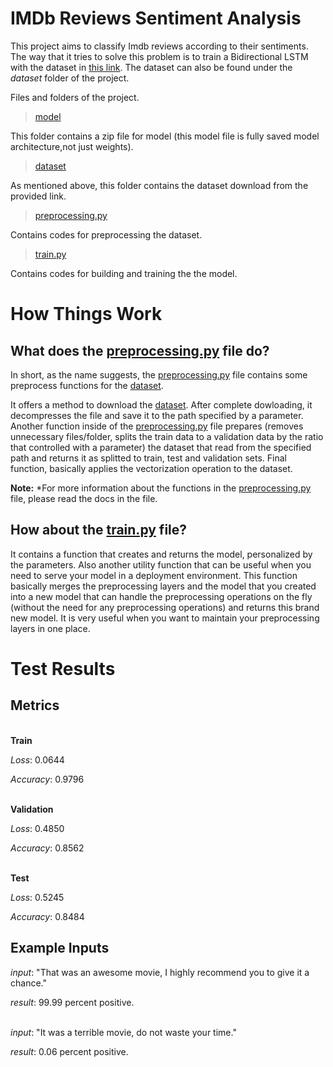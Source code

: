 # IMDb Reviews Sentiment Analysis

This project aims to classify Imdb reviews according to their sentiments. The way that it tries to solve this problem is to train a Bidirectional LSTM with the dataset in [this link](https://ai.stanford.edu/~amaas/data/sentiment). The dataset can also be found under the _dataset_ folder of the project.

Files and folders of the project.

> [model](https://github.com/recep-yildirim/IMDb-Reviews-Sentiment-Analysis/tree/master/model)

This folder contains a zip file for model (this model file is fully saved model architecture,not just weights).

> [dataset](https://github.com/recep-yildirim/IMDb-Reviews-Sentiment-Analysis/tree/master/dataset)

As mentioned above, this folder contains the dataset download from the provided link.

> [preprocessing.py](https://github.com/recep-yildirim/IMDb-Reviews-Sentiment-Analysis/blob/master/preprocessing.py)

Contains codes for preprocessing the dataset.

> [train.py](https://github.com/recep-yildirim/IMDb-Reviews-Sentiment-Analysis/blob/master/train.py)

Contains codes for building and training the the model.

# How Things Work

## What does the [preprocessing.py](https://github.com/recep-yildirim/IMDb-Reviews-Sentiment-Analysis/blob/master/preprocessing.py) file do?

In short, as the name suggests, the [preprocessing.py](https://github.com/recep-yildirim/IMDb-Reviews-Sentiment-Analysis/blob/master/preprocessing.py) file contains some preprocess functions for the [dataset](https://github.com/recep-yildirimIMDb-Reviews-Sentiment-Analysis/blob/master/dataset/aclImdb_v1.tar.gz).

It offers a method to download the [dataset](https://github.com/recep-yildirim/IMDb-Reviews-Sentiment-Analysis/blob/master/dataset/aclImdb_v1.tar.gz). After complete dowloading, it decompresses the file and save it to the path specified by a parameter. Another function inside of the [preprocessing.py](https://github.com/recep-yildirim/IMDb-Reviews-Sentiment-Analysis/blob/master/preprocessing.py) file prepares (removes unnecessary files/folder, splits the train data to a validation data by the ratio that controlled with a parameter) the dataset that read from the specified path and returns it as splitted to train, test and validation sets. Final function, basically applies the vectorization operation to the dataset.

**Note:** \*For more information about the functions in the [preprocessing.py](https://github.com/recep-yildirim/IMDb-Reviews-Sentiment-Analysis/blob/master/preprocessing.py) file, please read the docs in the file.

## How about the [train.py](https://github.com/recep-yildirim/IMDb-Reviews-Sentiment-Analysis/blob/master/train.py) file?

It contains a function that creates and returns the model, personalized by the parameters. Also another utility function that can be useful when you need to serve your model in a deployment environment. This function basically merges the preprocessing layers and the model that you created into a new model that can handle the preprocessing operations on the fly (without the need for any preprocessing operations) and returns this brand new model. It is very useful when you want to maintain your preprocessing layers in one place.

# Test Results

## Metrics

\
**Train**

_Loss_: 0.0644

_Accuracy_: 0.9796

\
**Validation**

_Loss_: 0.4850

_Accuracy_: 0.8562

\
**Test**

_Loss_: 0.5245

_Accuracy_: 0.8484

## Example Inputs

_input_: "That was an awesome movie, I highly recommend you to give it a chance."

_result_: 99.99 percent positive.

\
_input_: "It was a terrible movie, do not waste your time."

_result_: 0.06 percent positive.
